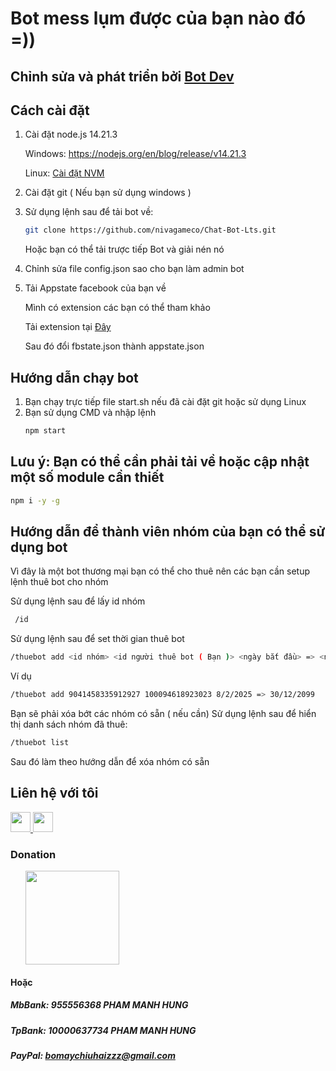 # Bot mess lụm được của bạn nào đó =))

## Chỉnh sửa và phát triển bởi [Bot Dev](https://github.com/nivagameco/)

## Cách cài đặt

1. Cài đặt node.js 14.21.3

   Windows: https://nodejs.org/en/blog/release/v14.21.3

   Linux: [Cài đặt NVM](https://byvn.net/NSya)
3. Cài đặt git ( Nếu bạn sử dụng windows )
4. Sử dụng lệnh sau để tải bot về:
   ```bash
   git clone https://github.com/nivagameco/Chat-Bot-Lts.git
   ```
   Hoặc bạn có thể tải trược tiếp Bot và giải nén nó
5. Chỉnh sửa file config.json sao cho bạn làm admin bot
6. Tải Appstate facebook của bạn về

   Mình có extension các bạn có thể tham khảo

   Tải extension tại [Đây](https://byvn.net/Hsoq)

   Sau đó đổi fbstate.json thành appstate.json

## Hướng dẫn chạy bot

1. Bạn chạy trực tiếp file start.sh nếu đã cài đặt git hoặc sử dụng Linux
2. Bạn sử dụng CMD và nhập lệnh
   ```bash
   npm start
   ```
   
## Lưu ý: Bạn có thể cần phải tải về hoặc cập nhật một số module cần thiết
   ```bash
   npm i -y -g
   ```

## Hướng dẫn để thành viên nhóm của bạn có thể sử dụng bot

  Vì đây là một bot thương mại bạn có thể cho thuê nên các bạn cần setup lệnh thuê bot cho nhóm
  
  Sử dụng lệnh sau để lấy id nhóm
  ```bash
   /id
   ```
  Sử dụng lệnh sau để set thời gian thuê bot
  ```bash
  /thuebot add <id nhóm> <id người thuê bot ( Bạn )> <ngày bắt đầu> => <ngày kết thúc>
  ```
  Ví dụ
  ```bash
  /thuebot add 9041458335912927 100094618923023 8/2/2025 => 30/12/2099
  ```
  Bạn sẽ phải xóa bớt các nhóm có sẵn ( nếu cần)
  Sử dụng lệnh sau để hiển thị danh sách nhóm đã thuê:
  ```bash
  /thuebot list
  ```
  Sau đó làm theo hướng dẫn để xóa nhóm có sẵn

## Liên hệ với tôi
  
<p align="left"> <a href="https://www.facebook.com/lagvia.simpe" target="_blank" rel="noreferrer"> <picture> <source media="(prefers-color-scheme: dark)" srcset="https://raw.githubusercontent.com/danielcranney/readme-generator/main/public/icons/socials/facebook-dark.svg" /> <source media="(prefers-color-scheme: light)" srcset="https://raw.githubusercontent.com/danielcranney/readme-generator/main/public/icons/socials/facebook.svg" /> <img src="https://raw.githubusercontent.com/danielcranney/readme-generator/main/public/icons/socials/facebook.svg" width="32" height="32" /> </picture> </a> <a href="https://www.github.com/nivagameco" target="_blank" rel="noreferrer"> <picture> <source media="(prefers-color-scheme: dark)" srcset="https://raw.githubusercontent.com/danielcranney/readme-generator/main/public/icons/socials/github-dark.svg" /> <source media="(prefers-color-scheme: light)" srcset="https://raw.githubusercontent.com/danielcranney/readme-generator/main/public/icons/socials/github.svg" /> <img src="https://raw.githubusercontent.com/danielcranney/readme-generator/main/public/icons/socials/github.svg" width="32" height="32" /> </picture> </a></p>

### Donation

<ul style="list-style-type: none; margin: 0;">

<li style="display: inline-block; margin-right: 0.25rem;"><a href="https://www.buymeacoffee.com/nivagameco"><img src="https://cdn.buymeacoffee.com/buttons/v2/default-yellow.png" width="150"/></a></li>

</ul>

#### Hoặc

##### MbBank: 955556368 PHAM MANH HUNG
##### TpBank: 10000637734 PHAM MANH HUNG
##### PayPal: bomaychiuhaizzz@gmail.com

